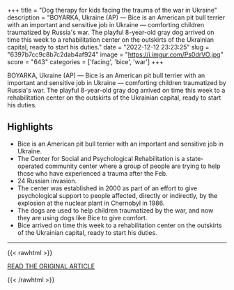 +++
title = "Dog therapy for kids facing the trauma of the war in Ukraine"
description = "BOYARKA, Ukraine (AP) — Bice is an American pit bull terrier with an important and sensitive job in Ukraine — comforting children traumatized by Russia's war. The playful 8-year-old gray dog arrived on time this week to a rehabilitation center on the outskirts of the Ukrainian capital, ready to start his duties."
date = "2022-12-12 23:23:25"
slug = "6397b7cc9c8b7c2dab4af924"
image = "https://i.imgur.com/Ps0drVO.jpg"
score = "643"
categories = ['facing', 'bice', 'war']
+++

BOYARKA, Ukraine (AP) — Bice is an American pit bull terrier with an important and sensitive job in Ukraine — comforting children traumatized by Russia's war. The playful 8-year-old gray dog arrived on time this week to a rehabilitation center on the outskirts of the Ukrainian capital, ready to start his duties.

## Highlights

- Bice is an American pit bull terrier with an important and sensitive job in Ukraine.
- The Center for Social and Psychological Rehabilitation is a state-operated community center where a group of people are trying to help those who have experienced a trauma after the Feb.
- 24 Russian invasion.
- The center was established in 2000 as part of an effort to give psychological support to people affected, directly or indirectly, by the explosion at the nuclear plant in Chernobyl in 1986.
- The dogs are used to help children traumatized by the war, and now they are using dogs like Bice to give comfort.
- Bice arrived on time this week to a rehabilitation center on the outskirts of the Ukrainian capital, ready to start his duties.

---

{{< rawhtml >}}
  <p class="article-category">
    <a target="_blank" href="https://apnews.com/article/russia-ukraine-health-government-children-85b03030e7be58abc80bf501f3d8bf48">READ THE ORIGINAL ARTICLE</a>
  </p>
{{< /rawhtml >}}
